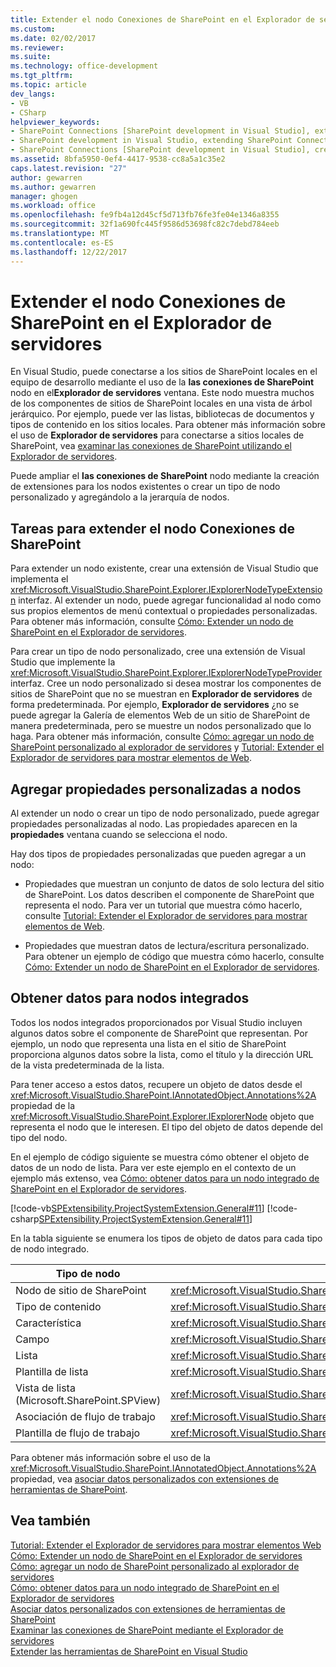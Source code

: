 ```yaml
---
title: Extender el nodo Conexiones de SharePoint en el Explorador de servidores | Documentos de Microsoft
ms.custom: 
ms.date: 02/02/2017
ms.reviewer: 
ms.suite: 
ms.technology: office-development
ms.tgt_pltfrm: 
ms.topic: article
dev_langs:
- VB
- CSharp
helpviewer_keywords:
- SharePoint Connections [SharePoint development in Visual Studio], extending a node
- SharePoint development in Visual Studio, extending SharePoint Connections node in Server Explorer
- SharePoint Connections [SharePoint development in Visual Studio], creating a new node type
ms.assetid: 8bfa5950-0ef4-4417-9538-cc8a5a1c35e2
caps.latest.revision: "27"
author: gewarren
ms.author: gewarren
manager: ghogen
ms.workload: office
ms.openlocfilehash: fe9fb4a12d45cf5d713fb76fe3fe04e1346a8355
ms.sourcegitcommit: 32f1a690fc445f9586d53698fc82c7debd784eeb
ms.translationtype: MT
ms.contentlocale: es-ES
ms.lasthandoff: 12/22/2017
---
```

# <a name="extending-the-sharepoint-connections-node-in-server-explorer"></a>Extender el nodo Conexiones de SharePoint en el Explorador de servidores
  En Visual Studio, puede conectarse a los sitios de SharePoint locales en el equipo de desarrollo mediante el uso de la **las conexiones de SharePoint** nodo en el**Explorador de servidores** ventana. Este nodo muestra muchos de los componentes de sitios de SharePoint locales en una vista de árbol jerárquico. Por ejemplo, puede ver las listas, bibliotecas de documentos y tipos de contenido en los sitios locales. Para obtener más información sobre el uso de **Explorador de servidores** para conectarse a sitios locales de SharePoint, vea [examinar las conexiones de SharePoint utilizando el Explorador de servidores](../sharepoint/browsing-sharepoint-connections-using-server-explorer.md).  
  
 Puede ampliar el **las conexiones de SharePoint** nodo mediante la creación de extensiones para los nodos existentes o crear un tipo de nodo personalizado y agregándolo a la jerarquía de nodos.  
  
## <a name="tasks-for-extending-the-sharepoint-connections-node"></a>Tareas para extender el nodo Conexiones de SharePoint  
 Para extender un nodo existente, crear una extensión de Visual Studio que implementa el <xref:Microsoft.VisualStudio.SharePoint.Explorer.IExplorerNodeTypeExtension> interfaz. Al extender un nodo, puede agregar funcionalidad al nodo como sus propios elementos de menú contextual o propiedades personalizadas. Para obtener más información, consulte [Cómo: Extender un nodo de SharePoint en el Explorador de servidores](../sharepoint/how-to-extend-a-sharepoint-node-in-server-explorer.md).  
  
 Para crear un tipo de nodo personalizado, cree una extensión de Visual Studio que implemente la <xref:Microsoft.VisualStudio.SharePoint.Explorer.IExplorerNodeTypeProvider> interfaz. Cree un nodo personalizado si desea mostrar los componentes de sitios de SharePoint que no se muestran en **Explorador de servidores** de forma predeterminada. Por ejemplo, **Explorador de servidores** ¿no se puede agregar la Galería de elementos Web de un sitio de SharePoint de manera predeterminada, pero se muestre un nodos personalizado que lo haga. Para obtener más información, consulte [Cómo: agregar un nodo de SharePoint personalizado al explorador de servidores](../sharepoint/how-to-add-a-custom-sharepoint-node-to-server-explorer.md) y [Tutorial: Extender el Explorador de servidores para mostrar elementos de Web](../sharepoint/walkthrough-extending-server-explorer-to-display-web-parts.md).  
  
## <a name="adding-custom-properties-to-nodes"></a>Agregar propiedades personalizadas a nodos  
 Al extender un nodo o crear un tipo de nodo personalizado, puede agregar propiedades personalizadas al nodo. Las propiedades aparecen en la **propiedades** ventana cuando se selecciona el nodo.  
  
 Hay dos tipos de propiedades personalizadas que pueden agregar a un nodo:  
  
-   Propiedades que muestran un conjunto de datos de solo lectura del sitio de SharePoint. Los datos describen el componente de SharePoint que representa el nodo. Para ver un tutorial que muestra cómo hacerlo, consulte [Tutorial: Extender el Explorador de servidores para mostrar elementos de Web](../sharepoint/walkthrough-extending-server-explorer-to-display-web-parts.md).  
  
-   Propiedades que muestran datos de lectura/escritura personalizado. Para obtener un ejemplo de código que muestra cómo hacerlo, consulte [Cómo: Extender un nodo de SharePoint en el Explorador de servidores](../sharepoint/how-to-extend-a-sharepoint-node-in-server-explorer.md).  
  
## <a name="getting-data-for-built-in-nodes"></a>Obtener datos para nodos integrados  
 Todos los nodos integrados proporcionados por Visual Studio incluyen algunos datos sobre el componente de SharePoint que representan. Por ejemplo, un nodo que representa una lista en el sitio de SharePoint proporciona algunos datos sobre la lista, como el título y la dirección URL de la vista predeterminada de la lista.  
  
 Para tener acceso a estos datos, recupere un objeto de datos desde el <xref:Microsoft.VisualStudio.SharePoint.IAnnotatedObject.Annotations%2A> propiedad de la <xref:Microsoft.VisualStudio.SharePoint.Explorer.IExplorerNode> objeto que representa el nodo que le interesen. El tipo del objeto de datos depende del tipo del nodo.  
  
 En el ejemplo de código siguiente se muestra cómo obtener el objeto de datos de un nodo de lista. Para ver este ejemplo en el contexto de un ejemplo más extenso, vea [Cómo: obtener datos para un nodo integrado de SharePoint en el Explorador de servidores](../sharepoint/how-to-get-data-for-a-built-in-sharepoint-node-in-server-explorer.md).  
  
 [!code-vb[SPExtensibility.ProjectSystemExtension.General#11](../sharepoint/codesnippet/VisualBasic/projectsystemexamples/extension/serverexplorerextensionnodeinfo.vb#11)]
 [!code-csharp[SPExtensibility.ProjectSystemExtension.General#11](../sharepoint/codesnippet/CSharp/projectsystemexamples/extension/serverexplorerextensionnodeinfo.cs#11)]  
  
 En la tabla siguiente se enumera los tipos de objeto de datos para cada tipo de nodo integrado.  
  
|Tipo de nodo|Tipo de objeto de datos|  
|---------------|----------------------|  
|Nodo de sitio de SharePoint|<xref:Microsoft.VisualStudio.SharePoint.Explorer.IExplorerSiteNodeInfo>|  
|Tipo de contenido|<xref:Microsoft.VisualStudio.SharePoint.Explorer.Extensions.IContentTypeNodeInfo>|  
|Característica|<xref:Microsoft.VisualStudio.SharePoint.Explorer.Extensions.IFeatureNodeInfo>|  
|Campo|<xref:Microsoft.VisualStudio.SharePoint.Explorer.Extensions.IFieldNodeInfo>|  
|Lista|<xref:Microsoft.VisualStudio.SharePoint.Explorer.Extensions.IListNodeInfo>|  
|Plantilla de lista|<xref:Microsoft.VisualStudio.SharePoint.Explorer.Extensions.IListTemplateNodeInfo>|  
|Vista de lista (Microsoft.SharePoint.SPView)|<xref:Microsoft.VisualStudio.SharePoint.Explorer.Extensions.IListViewNodeInfo>|  
|Asociación de flujo de trabajo|<xref:Microsoft.VisualStudio.SharePoint.Explorer.Extensions.IWorkflowAssociationNodeInfo>|  
|Plantilla de flujo de trabajo|<xref:Microsoft.VisualStudio.SharePoint.Explorer.Extensions.IWorkflowTemplateNodeInfo>|  
  
 Para obtener más información sobre el uso de la <xref:Microsoft.VisualStudio.SharePoint.IAnnotatedObject.Annotations%2A> propiedad, vea [asociar datos personalizados con extensiones de herramientas de SharePoint](../sharepoint/associating-custom-data-with-sharepoint-tools-extensions.md).  
  
## <a name="see-also"></a>Vea también  
 [Tutorial: Extender el Explorador de servidores para mostrar elementos Web](../sharepoint/walkthrough-extending-server-explorer-to-display-web-parts.md)   
 [Cómo: Extender un nodo de SharePoint en el Explorador de servidores](../sharepoint/how-to-extend-a-sharepoint-node-in-server-explorer.md)   
 [Cómo: agregar un nodo de SharePoint personalizado al explorador de servidores](../sharepoint/how-to-add-a-custom-sharepoint-node-to-server-explorer.md)   
 [Cómo: obtener datos para un nodo integrado de SharePoint en el Explorador de servidores](../sharepoint/how-to-get-data-for-a-built-in-sharepoint-node-in-server-explorer.md)   
 [Asociar datos personalizados con extensiones de herramientas de SharePoint](../sharepoint/associating-custom-data-with-sharepoint-tools-extensions.md)   
 [Examinar las conexiones de SharePoint mediante el Explorador de servidores](../sharepoint/browsing-sharepoint-connections-using-server-explorer.md)   
 [Extender las herramientas de SharePoint en Visual Studio](../sharepoint/extending-the-sharepoint-tools-in-visual-studio.md)  
  
  